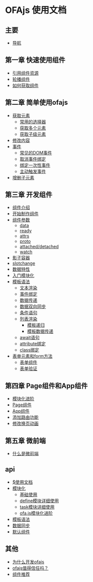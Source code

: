 # OFAjs 使用文档

## 主要
* [导航](docs/guide.md)

## 第一章 快速使用组件
* [引用组件资源](docs/chapter1/guide.md)
* [轮播组件](docs/chapter1/smpl.md)
* [如何获取组件](docs/chapter1/howtoget.md)

## 第二章 简单使用ofajs
* [获取元素](docs/chapter2/getEle.md)
    * [常用的选择器](docs/chapter2/selector.md)
    * [获取多个元素](docs/chapter2/getAllEle.md)
    * [获取子级元素](docs/chapter2/getChildEle.md)
* [修改内容](docs/chapter2/content.md)
* [事件](docs/chapter2/bindEvent.md)
    * [常见的DOM事件](docs/chapter2/commonEvent.md)
    * [取消事件绑定](docs/chapter2/unbindEvent.md)
    * [绑定一次性事件](docs/chapter2/onceEvent.md)
    * [主动触发事件](docs/chapter2/triggerEvent.md)
* [增删子元素](docs/chapter2/modifyChilds.md)

## 第三章 开发组件
* [组件介绍](docs/chapter3/introduce.md)
* [开始制作组件](docs/chapter3/init.md)
* [组件参数](docs/chapter3/comp_option.md)
    * [data](docs/chapter3/comp_option_data.md)
    * [ready](docs/chapter3/comp_option_ready.md)
    * [attrs](docs/chapter3/comp_option_attrs.md)
    * [proto](docs/chapter3/comp_option_proto.md)
    * [attached/detached](docs/chapter3/comp_option_attached.md)
    * [watch](docs/chapter3/comp_option_watch.md)
* [影子容器](docs/chapter3/shadow.md)
* [slotchange](docs/chapter3/slotchange.md)
* [数据特性](docs/chapter3/data_charac.md)
* [入门模块化](docs/chapter3/drill_start.md)
* [模板语法](docs/chapter3/temp_render.md)
    * [文本渲染](docs/chapter3/temp_render_text.md)
    * [事件绑定](docs/chapter3/temp_render_bindevent.md)
    * [数据传递](docs/chapter3/temp_render_prop.md)
    * [数据双向同步](docs/chapter3/temp_render_sync.md)
    * [条件语句](docs/chapter3/temp_render_if.md)
    * [列表渲染](docs/chapter3/temp_render_fill.md)
        * [模板递归](docs/chapter3/temp_render_fill_recursion.md)
        * [模板数据传递](docs/chapter3/temp_render_fill_item.md)
    * [await语句](docs/chapter3/temp_render_await.md)
    * [attribute绑定](docs/chapter3/temp_render_attr.md)
    * [class绑定](docs/chapter3/temp_render_class.md)
* [表单元素和form方法](docs/chapter3/form_ele.md)
    * [表单组件](docs/chapter3/form_comp.md)
    * [表单验证](docs/chapter3/form_comp_verify.md)

## 第四章 Page组件和App组件
* [模块化进阶]()
* [Page组件]()
* [App组件]()
* [添加路由功能]()
* [修改换页动画]()

## 第五章 微前端
* [什么是微前端]()

## api
* [$使用文档](docs/other/xhear_docs.md)
* [模块化](docs/drill/guide.md)
    * [基础使用](docs/drill/base_use.md)
    * [define模块详细使用](docs/drill/define.md)
    * [task模块详细使用](docs/drill/task.md)
    * [ofa.js模块化进阶](docs/drill/more.md)
* [模板语法]()
* [数据同步]()
* [默认组件]()

## 其他
* [为什么开发ofajs](docs/other/why_create_ofajs.md)
* [ofajs值得信任吗？](docs/other/believe_in_ofajs.md)
* [组件推荐](docs/other/comp_recom.md)
    <!-- * [辅助开发型组件]()
        * [文档型组件]()
        * [调试型组件]()
    * [应用组件推荐]() -->